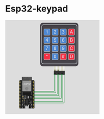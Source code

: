 # Esp32-keypad
<img src="https://github.com/yamunah96/Esp32-keypad/blob/main/keypad.PNG" width="300" height="300">
